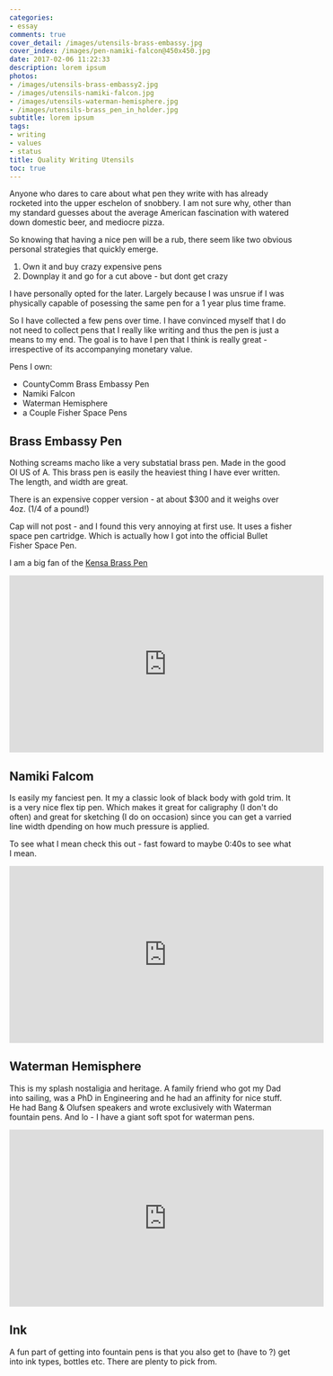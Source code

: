 ```yaml
---
categories:
- essay
comments: true
cover_detail: /images/utensils-brass-embassy.jpg
cover_index: /images/pen-namiki-falcon@450x450.jpg
date: 2017-02-06 11:22:33
description: lorem ipsum
photos:
- /images/utensils-brass-embassy2.jpg
- /images/utensils-namiki-falcon.jpg
- /images/utensils-waterman-hemisphere.jpg
- /images/utensils-brass_pen_in_holder.jpg
subtitle: lorem ipsum
tags:
- writing
- values
- status
title: Quality Writing Utensils
toc: true
---
```


Anyone who dares to care about what pen they write with has already rocketed into the upper eschelon of snobbery. I am not sure why, other than my standard guesses about the average American fascination with watered down domestic beer, and mediocre pizza.


So knowing that having a nice pen will be a rub, there seem like two obvious personal strategies that quickly emerge.

1. Own it and buy crazy expensive pens
2. Downplay it and go for a cut above - but dont get crazy

I have personally opted for the later. Largely because I was unsrue if I was physically capable of posessing the same pen for a 1 year plus time frame.

So I have collected a few pens over time. I have convinced myself that I do not need to collect pens that I really like writing and thus the pen is just a means to my end. The goal is to have I pen that I think is really great - irrespective of its accompanying monetary value.

Pens I own:
- CountyComm Brass Embassy Pen
- Namiki Falcon
- Waterman Hemisphere
- a Couple Fisher Space Pens

## Brass Embassy Pen

Nothing screams macho like a very substatial brass pen. Made in the good Ol US of A. This brass pen is easily the heaviest thing I have ever written. The length, and width are great.

There is an expensive copper version - at about $300 and it weighs over 4oz. (1/4 of a pound!)

Cap will not post - and I found this very annoying at first use. It uses a fisher space pen cartridge. Which is actually how I got into the official Bullet Fisher Space Pen. 

I am a big fan of the [Kensa Brass Pen](https://www.kickstarter.com/projects/cowellstudio/kensa-the-hexagonal-brass-pen-adaptable-to-you)

<iframe width="560" height="315" src="https://www.youtube.com/embed/Tj_AoB91v4s" frameborder="0" allowfullscreen></iframe>

## Namiki Falcom

Is easily my fanciest pen. It my a classic look of black body with gold trim. It is a very nice flex tip pen. Which makes it great for caligraphy (I don't do often) and great for sketching (I do on occasion) since you can get a varried line width dpending on how much pressure is applied.

To see what I mean check this out - fast foward to maybe 0:40s to see what I mean.

<iframe width="560" height="315" src="https://www.youtube.com/embed/pRebkWHsHC0" frameborder="0" allowfullscreen></iframe>

## Waterman Hemisphere

This is my splash nostaligia and heritage. A family friend who got my Dad into sailing, was a PhD in Engineering and he had an affinity for nice stuff. He had Bang & Olufsen speakers and wrote exclusively with Waterman fountain pens. And lo - I have a giant soft spot for waterman pens.

<iframe width="560" height="315" src="https://www.youtube.com/embed/SpqZsBOklaU" frameborder="0" allowfullscreen></iframe>

## Ink

A fun part of getting into fountain pens is that you also get to (have to ?) get into ink types, bottles etc. There are plenty to pick from.